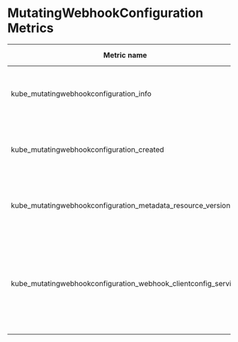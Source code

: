 # MutatingWebhookConfiguration Metrics

| Metric name                                                    | Metric type | Description | Labels/tags                                                                                                                                                                                                                                                                                   | Status       |
| -------------------------------------------------------------- | ----------- | ----------- | --------------------------------------------------------------------------------------------------------------------------------------------------------------------------------------------------------------------------------------------------------------------------------------------- | ------------ |
| kube_mutatingwebhookconfiguration_info                         | Gauge       |             | `mutatingwebhookconfiguration`=&lt;mutatingwebhookconfiguration-name&gt; <br> `namespace`=&lt;mutatingwebhookconfiguration-namespace&gt;                                                                                                                                                      | EXPERIMENTAL |
| kube_mutatingwebhookconfiguration_created                      | Gauge       |             | `mutatingwebhookconfiguration`=&lt;mutatingwebhookconfiguration-name&gt; <br> `namespace`=&lt;mutatingwebhookconfiguration-namespace&gt;                                                                                                                                                      | EXPERIMENTAL |
| kube_mutatingwebhookconfiguration_metadata_resource_version    | Gauge       |             | `mutatingwebhookconfiguration`=&lt;mutatingwebhookconfiguration-name&gt; <br> `namespace`=&lt;mutatingwebhookconfiguration-namespace&gt;                                                                                                                                                      | EXPERIMENTAL |
| kube_mutatingwebhookconfiguration_webhook_clientconfig_service | Gauge       |             | `mutatingwebhookconfiguration`=&lt;mutatingwebhookconfiguration-name&gt; <br> `namespace`=&lt;mutatingwebhookconfiguration-namespace&gt; <br> `webhook_name`=&lt;webhook-name&gt; <br> `service_name`=&lt;webhook-service-name&gt; <br> `service_namespace`=&lt;webhook-service-namespace&gt; | EXPERIMENTAL |
